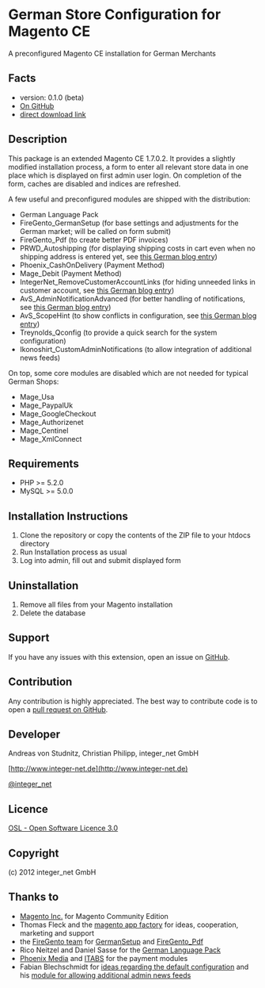 German Store Configuration for Magento CE
=====================
A preconfigured Magento CE installation for German Merchants

Facts
-----
- version: 0.1.0 (beta)
- [On GitHub](https://github.com/integer-net/GermanStoreConfig)
- [direct download link](https://github.com/integer-net/GermanStoreConfig/archive/master.zip)

Description
-----------
This package is an extended Magento CE 1.7.0.2.
It provides a slightly modified installation process, a form to enter all relevant store data in one place which
is displayed on first admin user login. On completion of the form, caches are disabled and indices are refreshed.

A few useful and preconfigured modules are shipped with the distribution:
- German Language Pack
- FireGento_GermanSetup (for base settings and adjustments for the German market; will be called on form submit)
- FireGento_Pdf (to create better PDF invoices)
- PRWD_Autoshipping (for displaying shipping costs in cart even when no shipping address is entered yet, see [this German blog entry](http://www.avs-webentwicklung.de/nc/blog/artikel/versandkosten-im-warenkorb-anzeigen.html))
- Phoenix_CashOnDelivery (Payment Method)
- Mage_Debit (Payment Method)
- IntegerNet_RemoveCustomerAccountLinks (for hiding unneeded links in customer account, see [this German blog entry](http://www.integer-net.de/benutzerkonto-magento-deaktivieren-von-menupunkten/))
- AvS_AdminNotificationAdvanced (for better handling of notifications, see [this German blog entry](http://www.avs-webentwicklung.de/nc/blog/artikel/magento-verbesserte-benachrichtigungen-im-admin-bereich.html))
- AvS_ScopeHint (to show conflicts in configuration, see [this German blog entry](http://www.avs-webentwicklung.de/nc/blog/artikel/warnung-bei-ueberschriebenen-konfigurations-optionen-kostenloses-magento-modul.html))
- Treynolds_Qconfig (to provide a quick search for the system configuration)
- Ikonoshirt_CustomAdminNotifications (to allow integration of additional news feeds)

On top, some core modules are disabled which are not needed for typical German Shops:
- Mage_Usa
- Mage_PaypalUk
- Mage_GoogleCheckout
- Mage_Authorizenet
- Mage_Centinel
- Mage_XmlConnect

Requirements
------------
- PHP >= 5.2.0
- MySQL >= 5.0.0

Installation Instructions
-------------------------
1. Clone the repository or copy the contents of the ZIP file to your htdocs directory
2. Run Installation process as usual
3. Log into admin, fill out and submit displayed form

Uninstallation
--------------
1. Remove all files from your Magento installation
2. Delete the database

Support
-------
If you have any issues with this extension, open an issue on [GitHub](https://github.com/integer-net/GermanStoreConfig/issues).

Contribution
------------
Any contribution is highly appreciated. The best way to contribute code is to open a [pull request on GitHub](https://help.github.com/articles/using-pull-requests).

Developer
---------
Andreas von Studnitz, Christian Philipp, integer_net GmbH

[http://www.integer-net.de](http://www.integer-net.de)

[@integer_net](https://twitter.com/integer_net)

Licence
-------
[OSL - Open Software Licence 3.0](http://opensource.org/licenses/osl-3.0.php)

Copyright
---------
(c) 2012 integer_net GmbH

Thanks to
---------
- [Magento Inc.](http://www.magentocommerce.com/) for Magento Community Edition
- Thomas Fleck and the [magento app factory](http://www.magentoappfactory.com) for ideas, cooperation, marketing and support
- the [FireGento team](https://github.com/firegento) for [GermanSetup](https://github.com/firegento/firegento-germansetup) and [FireGento_Pdf](https://github.com/firegento/firegento-pdf)
- Rico Neitzel and Daniel Sasse for the [German Language Pack](https://github.com/riconeitzel/German_LocalePack_de_DE)
- [Phoenix Media](http://www.phoenix-media.eu) and [ITABS](http://www.itabs.de) for the payment modules
- Fabian Blechschmidt for [ideas regarding the default configuration](https://github.com/Schrank/DefaultDeveloperConfig) and his [module for allowing additional admin news feeds](https://github.com/ikonoshirt/CustomAdminNotifications)